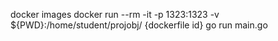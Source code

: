 docker images
docker run --rm -it -p 1323:1323  -v ${PWD}:/home/student/projobj/ {dockerfile id}
go run main.go
